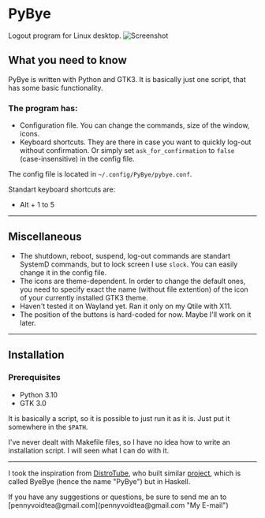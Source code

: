 # PyBye
Logout program for Linux desktop.
![Screenshot](/img/mountan.png "Пейзаж с горами")
## What you need to know

PyBye is written with Python and GTK3. It is basically just one script, that has some basic functionality. 

### The program has:
- Configuration file. You can change the commands, size of the window, icons.
- Keyboard shortcuts. They are there in case you want to quickly log-out without confirmation. Or simply set `ask_for_confirmation` to `false` (case-insensitive) in the config file.

The config file is located in `~/.config/PyBye/pybye.conf`. 

Standart keyboard shortcuts are:
- Alt + 1 to 5

****

## Miscellaneous
* The shutdown, reboot, suspend, log-out commands are standart SystemD commands, but to lock screen I use `slock`. You can easily change it in the config file.
* The icons are theme-dependent. In order to change the default ones, you need to specify exact the name (without file extention) of the icon of your currently installed GTK3 theme. 
* Haven't tested it on Wayland yet. Ran it only on my Qtile with X11.
* The position of the buttons is hard-coded for now. Maybe I'll work on it later.

****

## Installation

### Prerequisites
- Python 3.10
- GTK 3.0

It is basically a script, so it is possible to just run it as it is. Just put it somewhere in the `$PATH`. 
<p>I've never dealt with Makefile files, so I have no idea how to write an installation script. I will seen what I can do with it.</p>

*****

I took the inspiration from [DistroTube](https://www.youtube.com/c/DistroTube "Derek Taylor's chanel"), who built similar [project](https://gitlab.com/dwt1/byebye "ByeBye on GitLab"), which is called ByeBye (hence the name "PyBye") but in Haskell.
<p>If you have any suggestions or questions, be sure to send me an to [pennyvoidtea@gmail.com](pennyvoidtea@gmail.com "My E-mail")</p>